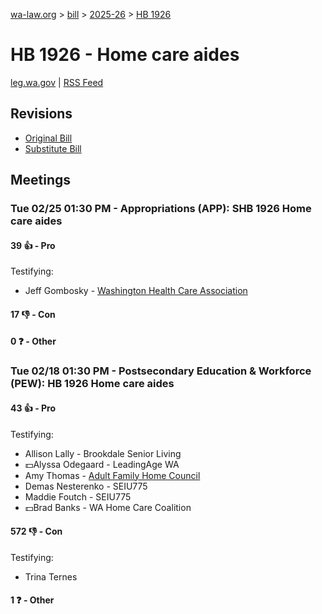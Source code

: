 [wa-law.org](/) > [bill](/bill/) > [2025-26](/bill/2025-26/) > [HB 1926](/bill/2025-26/hb/1926/)

# HB 1926 - Home care aides
[leg.wa.gov](https://app.leg.wa.gov/billsummary?BillNumber=1926&Year=2025&Initiative=false) | [RSS Feed](./rss.xml)

## Revisions
* [Original Bill](1/)
* [Substitute Bill](S/)

## Meetings
### Tue 02/25 01:30 PM - Appropriations (APP): SHB 1926 Home care aides
#### 39 👍 - Pro
Testifying:
* Jeff Gombosky - [Washington Health Care Association](/org/washington_health_care_association/)

#### 17 👎 - Con

#### 0 ❓ - Other

### Tue 02/18 01:30 PM - Postsecondary Education & Workforce (PEW): HB 1926 Home care aides
#### 43 👍 - Pro
Testifying:
* Allison Lally - Brookdale Senior Living
* 💵Alyssa Odegaard - LeadingAge WA
* Amy Thomas - [Adult Family Home Council](/org/adult_family_home_council/)
* Demas Nesterenko - SEIU775
* Maddie Foutch - SEIU775
* 💵Brad Banks - WA Home Care Coalition

#### 572 👎 - Con
Testifying:
* Trina Ternes

#### 1 ❓ - Other
